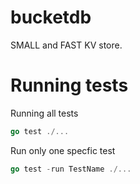 # bucketdb
SMALL and FAST KV store.

# Running tests

Running all tests

```go
go test ./...
```

Run only one specfic test

```go
go test -run TestName ./...
```